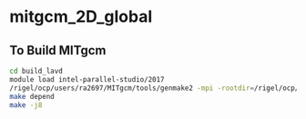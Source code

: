 # mitgcm_2D_global

## To Build MITgcm

```bash
cd build_lavd
module load intel-parallel-studio/2017
/rigel/ocp/users/ra2697/MITgcm/tools/genmake2 -mpi -rootdir=/rigel/ocp/users/ra2697/MITgcm -mods=../code_lavd -of=../code_lavd/linux_ia64_ifort+mpi_habanero
make depend
make -j8
```
